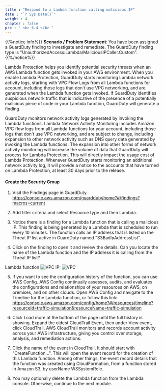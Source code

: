 ```yaml
---
title : "Respond to a Lambda function calling malicious IP"
date : "`r Sys.Date()`"
weight : 4
chapter : false
pre : " <b> 6.4 </b> "
---
```


{{%notice info%}}
**Scenario / Problem Statement**: You have been assigned a GuardDuty finding to investigate and remediate. The GuardDuty finding type is "UnauthorizedAccess:Lambda/MaliciousIPCaller.Custom".
{{%/notice%}}

Lambda Protection helps you identify potential security threats when an AWS Lambda function gets invoked in your AWS environment. When you enable Lambda Protection, GuardDuty starts monitoring Lambda network activity logs, starting with VPC Flow Logs from all Lambda functions for account, including those logs that don't use VPC networking, and are generated when the Lambda function gets invoked. If GuardDuty identifies suspicious network traffic that is indicative of the presence of a potentially malicious piece of code in your Lambda function, GuardDuty will generate a finding.

GuardDuty monitors network activity logs generated by invoking the Lambda functions. Lambda Network Activity Monitoring includes Amazon VPC flow logs from all Lambda functions for your account, including those logs that don't use VPC networking, and are subject to change, including expansion to other network activity such as DNS query data generated by invoking the Lambda functions. The expansion into other forms of network activity monitoring will increase the volume of data that GuardDuty will process for Lambda Protection. This will directly impact the usage cost of Lambda Protection. Whenever GuardDuty starts monitoring an additional network activity log, it will provide a notice to the accounts that have turned on Lambda Protection, at least 30 days prior to the release.

#### Create the Security Group

1. Visit the Findings page in GuardDuty. https://console.aws.amazon.com/guardduty/home?#/findings?macros=current 


2. Add filter criteria and select Resource type and then Lambda.


3. Notice there is a finding for a Lambda function that is calling a malicious IP. This finding is being generated by a Lambda that is scheduled to run every 10 minutes. The function calls an IP address that is listed on the Threat IP list active in GuardDuty named "S3BadIpAddressList".



4. Click on the finding to open it and review the details. Can you locate the name of the Lambda function and the IP address it is calling from the Threat IP list? 

Lambda function
![VPC](/images/6/6.4/s4.png)
IP:
![VPC](/images/6/6.4/s4b.png)

5. If you want to see the configuration history of the function, you can use AWS Config. AWS Config continually assesses, audits, and evaluates the configurations and relationships of your resources on AWS, on premises, and on other clouds. Open AWS Config and navigate to the Timeline for the Lambda function, or follow this link: https://console.aws.amazon.com/config/home?#/resources/timeline?resourceId=traffic-simulation&resourceName=traffic-simulation


6. Click Load more at the bottom of the page until the full history is showing. Expand the oldest CloudTrail Event, then under View event, click CloudTrail. AWS CloudTrail monitors and records account activity across your AWS infrastructure, giving you control over storage, analysis, and remediation actions.



7. Click the name of the event in CloudTrail. It should start with "CreateFunction...". This will open the event record for the creation of this Lambda function. Among other things, the event record details that the function was created using CloudFormation, from a function stored in Amazon S3, by userName WSSystemRole. 


8. You may optionally delete the Lambda function from the Lambda console. Otherwise, continue to the next module.